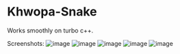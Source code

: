 # Khwopa-Snake
Works smoothly on turbo c++. 

Screenshots:
![image](https://user-images.githubusercontent.com/54242036/135562307-4a27ccc8-8941-4f2d-aa8e-2e4e8fdec95a.png)
![image](https://user-images.githubusercontent.com/54242036/135562338-ef516ca0-2670-42aa-844c-dbced4f256cc.png)
![image](https://user-images.githubusercontent.com/54242036/135562350-8ea6c4d6-bcce-43df-b9c4-a3b670446f29.png)
![image](https://user-images.githubusercontent.com/54242036/135562354-17957cb8-b89e-4ade-bb46-f41a6145ae98.png)
![image](https://user-images.githubusercontent.com/54242036/135562364-6711b937-7607-47de-831f-6ba1e153533e.png)
